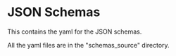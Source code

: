 # JSON Schemas

This contains the yaml for the JSON schemas.

All the yaml files are in the "schemas_source" directory.
